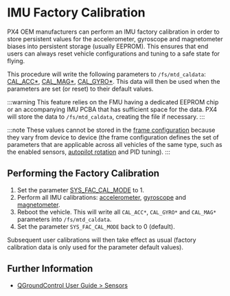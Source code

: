 # IMU Factory Calibration

PX4 OEM manufacturers can perform an IMU factory calibration in order to store persistent values for the accelerometer, gyroscope and magnetometer biases into persistent storage (usually EEPROM). This ensures that end users can always reset vehicle configurations and tuning to a safe state for flying.

This procedure will write the following parameters to `/fs/mtd_caldata`: [CAL_ACC*](../advanced_config/parameter_reference.md#CAL_ACC0_ID), [CAL_MAG*](../advanced_config/parameter_reference.md#CAL_MAG0_ID), [CAL_GYRO*](../advanced_config/parameter_reference.md#CAL_GYRO0_ID). This data will then be used when the parameters are set (or reset) to their default values.

:::warning
This feature relies on the FMU having a dedicated EEPROM chip or an accompanying IMU PCBA that has sufficient space for the data. PX4 will store the data to `/fs/mtd_caldata`, creating the file if necessary.
:::

:::note
These values cannot be stored in the [frame configuration](../dev_airframes/adding_a_new_frame.md) because they vary from device to device (the frame configuration defines the set of parameters that are applicable across all vehicles of the same type, such as the enabled sensors, [autopilot rotation](../config/flight_controller_orientation.md) and PID tuning).
:::

## Performing the Factory Calibration

1. Set the parameter [SYS_FAC_CAL_MODE](../advanced_config/parameter_reference.md#SYS_FAC_CAL_MODE) to 1.
1. Perform all IMU calibrations: [accelerometer](../config/accelerometer.md#performing-the-calibration), [gyroscope](../config/gyroscope.md#performing-the-calibration) and [magnetometer](../config/compass.md#performing-the-calibration).
1. Reboot the vehicle. This will write all `CAL_ACC*`, `CAL_GYRO*` and `CAL_MAG*` parameters into `/fs/mtd_caldata`.
1. Set the parameter `SYS_FAC_CAL_MODE` back to 0 (default).

Subsequent user calibrations will then take effect as usual (factory calibration data is only used for the parameter default values).

## Further Information

* [QGroundControl User Guide > Sensors](https://docs.qgroundcontrol.com/master/en/SetupView/sensors_px4.html)
